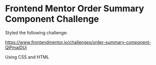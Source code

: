 # Frontend Mentor Order Summary Component Challenge

Styled the following challenge:

https://www.frontendmentor.io/challenges/order-summary-component-QlPmajDUj

Using CSS and HTML
